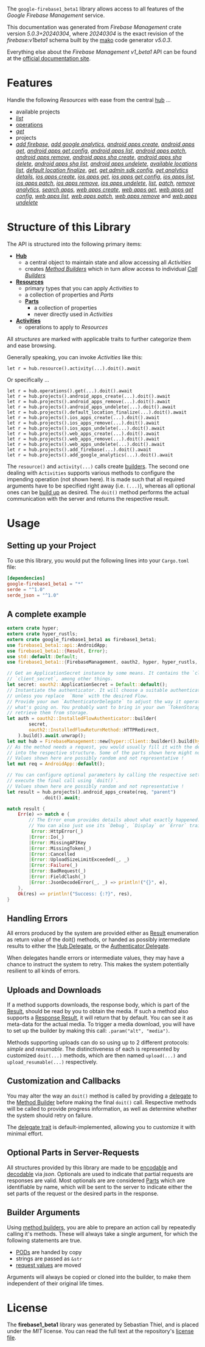 <!---
DO NOT EDIT !
This file was generated automatically from 'src/generator/templates/api/README.md.mako'
DO NOT EDIT !
-->
The `google-firebase1_beta1` library allows access to all features of the *Google Firebase Management* service.

This documentation was generated from *Firebase Management* crate version *5.0.3+20240304*, where *20240304* is the exact revision of the *firebase:v1beta1* schema built by the [mako](http://www.makotemplates.org/) code generator *v5.0.3*.

Everything else about the *Firebase Management* *v1_beta1* API can be found at the
[official documentation site](https://firebase.google.com).
# Features

Handle the following *Resources* with ease from the central [hub](https://docs.rs/google-firebase1_beta1/5.0.3+20240304/google_firebase1_beta1/FirebaseManagement) ... 

* available projects
 * [*list*](https://docs.rs/google-firebase1_beta1/5.0.3+20240304/google_firebase1_beta1/api::AvailableProjectListCall)
* [operations](https://docs.rs/google-firebase1_beta1/5.0.3+20240304/google_firebase1_beta1/api::Operation)
 * [*get*](https://docs.rs/google-firebase1_beta1/5.0.3+20240304/google_firebase1_beta1/api::OperationGetCall)
* projects
 * [*add firebase*](https://docs.rs/google-firebase1_beta1/5.0.3+20240304/google_firebase1_beta1/api::ProjectAddFirebaseCall), [*add google analytics*](https://docs.rs/google-firebase1_beta1/5.0.3+20240304/google_firebase1_beta1/api::ProjectAddGoogleAnalyticCall), [*android apps create*](https://docs.rs/google-firebase1_beta1/5.0.3+20240304/google_firebase1_beta1/api::ProjectAndroidAppCreateCall), [*android apps get*](https://docs.rs/google-firebase1_beta1/5.0.3+20240304/google_firebase1_beta1/api::ProjectAndroidAppGetCall), [*android apps get config*](https://docs.rs/google-firebase1_beta1/5.0.3+20240304/google_firebase1_beta1/api::ProjectAndroidAppGetConfigCall), [*android apps list*](https://docs.rs/google-firebase1_beta1/5.0.3+20240304/google_firebase1_beta1/api::ProjectAndroidAppListCall), [*android apps patch*](https://docs.rs/google-firebase1_beta1/5.0.3+20240304/google_firebase1_beta1/api::ProjectAndroidAppPatchCall), [*android apps remove*](https://docs.rs/google-firebase1_beta1/5.0.3+20240304/google_firebase1_beta1/api::ProjectAndroidAppRemoveCall), [*android apps sha create*](https://docs.rs/google-firebase1_beta1/5.0.3+20240304/google_firebase1_beta1/api::ProjectAndroidAppShaCreateCall), [*android apps sha delete*](https://docs.rs/google-firebase1_beta1/5.0.3+20240304/google_firebase1_beta1/api::ProjectAndroidAppShaDeleteCall), [*android apps sha list*](https://docs.rs/google-firebase1_beta1/5.0.3+20240304/google_firebase1_beta1/api::ProjectAndroidAppShaListCall), [*android apps undelete*](https://docs.rs/google-firebase1_beta1/5.0.3+20240304/google_firebase1_beta1/api::ProjectAndroidAppUndeleteCall), [*available locations list*](https://docs.rs/google-firebase1_beta1/5.0.3+20240304/google_firebase1_beta1/api::ProjectAvailableLocationListCall), [*default location finalize*](https://docs.rs/google-firebase1_beta1/5.0.3+20240304/google_firebase1_beta1/api::ProjectDefaultLocationFinalizeCall), [*get*](https://docs.rs/google-firebase1_beta1/5.0.3+20240304/google_firebase1_beta1/api::ProjectGetCall), [*get admin sdk config*](https://docs.rs/google-firebase1_beta1/5.0.3+20240304/google_firebase1_beta1/api::ProjectGetAdminSdkConfigCall), [*get analytics details*](https://docs.rs/google-firebase1_beta1/5.0.3+20240304/google_firebase1_beta1/api::ProjectGetAnalyticsDetailCall), [*ios apps create*](https://docs.rs/google-firebase1_beta1/5.0.3+20240304/google_firebase1_beta1/api::ProjectIosAppCreateCall), [*ios apps get*](https://docs.rs/google-firebase1_beta1/5.0.3+20240304/google_firebase1_beta1/api::ProjectIosAppGetCall), [*ios apps get config*](https://docs.rs/google-firebase1_beta1/5.0.3+20240304/google_firebase1_beta1/api::ProjectIosAppGetConfigCall), [*ios apps list*](https://docs.rs/google-firebase1_beta1/5.0.3+20240304/google_firebase1_beta1/api::ProjectIosAppListCall), [*ios apps patch*](https://docs.rs/google-firebase1_beta1/5.0.3+20240304/google_firebase1_beta1/api::ProjectIosAppPatchCall), [*ios apps remove*](https://docs.rs/google-firebase1_beta1/5.0.3+20240304/google_firebase1_beta1/api::ProjectIosAppRemoveCall), [*ios apps undelete*](https://docs.rs/google-firebase1_beta1/5.0.3+20240304/google_firebase1_beta1/api::ProjectIosAppUndeleteCall), [*list*](https://docs.rs/google-firebase1_beta1/5.0.3+20240304/google_firebase1_beta1/api::ProjectListCall), [*patch*](https://docs.rs/google-firebase1_beta1/5.0.3+20240304/google_firebase1_beta1/api::ProjectPatchCall), [*remove analytics*](https://docs.rs/google-firebase1_beta1/5.0.3+20240304/google_firebase1_beta1/api::ProjectRemoveAnalyticCall), [*search apps*](https://docs.rs/google-firebase1_beta1/5.0.3+20240304/google_firebase1_beta1/api::ProjectSearchAppCall), [*web apps create*](https://docs.rs/google-firebase1_beta1/5.0.3+20240304/google_firebase1_beta1/api::ProjectWebAppCreateCall), [*web apps get*](https://docs.rs/google-firebase1_beta1/5.0.3+20240304/google_firebase1_beta1/api::ProjectWebAppGetCall), [*web apps get config*](https://docs.rs/google-firebase1_beta1/5.0.3+20240304/google_firebase1_beta1/api::ProjectWebAppGetConfigCall), [*web apps list*](https://docs.rs/google-firebase1_beta1/5.0.3+20240304/google_firebase1_beta1/api::ProjectWebAppListCall), [*web apps patch*](https://docs.rs/google-firebase1_beta1/5.0.3+20240304/google_firebase1_beta1/api::ProjectWebAppPatchCall), [*web apps remove*](https://docs.rs/google-firebase1_beta1/5.0.3+20240304/google_firebase1_beta1/api::ProjectWebAppRemoveCall) and [*web apps undelete*](https://docs.rs/google-firebase1_beta1/5.0.3+20240304/google_firebase1_beta1/api::ProjectWebAppUndeleteCall)




# Structure of this Library

The API is structured into the following primary items:

* **[Hub](https://docs.rs/google-firebase1_beta1/5.0.3+20240304/google_firebase1_beta1/FirebaseManagement)**
    * a central object to maintain state and allow accessing all *Activities*
    * creates [*Method Builders*](https://docs.rs/google-firebase1_beta1/5.0.3+20240304/google_firebase1_beta1/client::MethodsBuilder) which in turn
      allow access to individual [*Call Builders*](https://docs.rs/google-firebase1_beta1/5.0.3+20240304/google_firebase1_beta1/client::CallBuilder)
* **[Resources](https://docs.rs/google-firebase1_beta1/5.0.3+20240304/google_firebase1_beta1/client::Resource)**
    * primary types that you can apply *Activities* to
    * a collection of properties and *Parts*
    * **[Parts](https://docs.rs/google-firebase1_beta1/5.0.3+20240304/google_firebase1_beta1/client::Part)**
        * a collection of properties
        * never directly used in *Activities*
* **[Activities](https://docs.rs/google-firebase1_beta1/5.0.3+20240304/google_firebase1_beta1/client::CallBuilder)**
    * operations to apply to *Resources*

All *structures* are marked with applicable traits to further categorize them and ease browsing.

Generally speaking, you can invoke *Activities* like this:

```Rust,ignore
let r = hub.resource().activity(...).doit().await
```

Or specifically ...

```ignore
let r = hub.operations().get(...).doit().await
let r = hub.projects().android_apps_create(...).doit().await
let r = hub.projects().android_apps_remove(...).doit().await
let r = hub.projects().android_apps_undelete(...).doit().await
let r = hub.projects().default_location_finalize(...).doit().await
let r = hub.projects().ios_apps_create(...).doit().await
let r = hub.projects().ios_apps_remove(...).doit().await
let r = hub.projects().ios_apps_undelete(...).doit().await
let r = hub.projects().web_apps_create(...).doit().await
let r = hub.projects().web_apps_remove(...).doit().await
let r = hub.projects().web_apps_undelete(...).doit().await
let r = hub.projects().add_firebase(...).doit().await
let r = hub.projects().add_google_analytics(...).doit().await
```

The `resource()` and `activity(...)` calls create [builders][builder-pattern]. The second one dealing with `Activities` 
supports various methods to configure the impending operation (not shown here). It is made such that all required arguments have to be 
specified right away (i.e. `(...)`), whereas all optional ones can be [build up][builder-pattern] as desired.
The `doit()` method performs the actual communication with the server and returns the respective result.

# Usage

## Setting up your Project

To use this library, you would put the following lines into your `Cargo.toml` file:

```toml
[dependencies]
google-firebase1_beta1 = "*"
serde = "^1.0"
serde_json = "^1.0"
```

## A complete example

```Rust
extern crate hyper;
extern crate hyper_rustls;
extern crate google_firebase1_beta1 as firebase1_beta1;
use firebase1_beta1::api::AndroidApp;
use firebase1_beta1::{Result, Error};
use std::default::Default;
use firebase1_beta1::{FirebaseManagement, oauth2, hyper, hyper_rustls, chrono, FieldMask};

// Get an ApplicationSecret instance by some means. It contains the `client_id` and 
// `client_secret`, among other things.
let secret: oauth2::ApplicationSecret = Default::default();
// Instantiate the authenticator. It will choose a suitable authentication flow for you, 
// unless you replace  `None` with the desired Flow.
// Provide your own `AuthenticatorDelegate` to adjust the way it operates and get feedback about 
// what's going on. You probably want to bring in your own `TokenStorage` to persist tokens and
// retrieve them from storage.
let auth = oauth2::InstalledFlowAuthenticator::builder(
        secret,
        oauth2::InstalledFlowReturnMethod::HTTPRedirect,
    ).build().await.unwrap();
let mut hub = FirebaseManagement::new(hyper::Client::builder().build(hyper_rustls::HttpsConnectorBuilder::new().with_native_roots().https_or_http().enable_http1().build()), auth);
// As the method needs a request, you would usually fill it with the desired information
// into the respective structure. Some of the parts shown here might not be applicable !
// Values shown here are possibly random and not representative !
let mut req = AndroidApp::default();

// You can configure optional parameters by calling the respective setters at will, and
// execute the final call using `doit()`.
// Values shown here are possibly random and not representative !
let result = hub.projects().android_apps_create(req, "parent")
             .doit().await;

match result {
    Err(e) => match e {
        // The Error enum provides details about what exactly happened.
        // You can also just use its `Debug`, `Display` or `Error` traits
         Error::HttpError(_)
        |Error::Io(_)
        |Error::MissingAPIKey
        |Error::MissingToken(_)
        |Error::Cancelled
        |Error::UploadSizeLimitExceeded(_, _)
        |Error::Failure(_)
        |Error::BadRequest(_)
        |Error::FieldClash(_)
        |Error::JsonDecodeError(_, _) => println!("{}", e),
    },
    Ok(res) => println!("Success: {:?}", res),
}

```
## Handling Errors

All errors produced by the system are provided either as [Result](https://docs.rs/google-firebase1_beta1/5.0.3+20240304/google_firebase1_beta1/client::Result) enumeration as return value of
the doit() methods, or handed as possibly intermediate results to either the 
[Hub Delegate](https://docs.rs/google-firebase1_beta1/5.0.3+20240304/google_firebase1_beta1/client::Delegate), or the [Authenticator Delegate](https://docs.rs/yup-oauth2/*/yup_oauth2/trait.AuthenticatorDelegate.html).

When delegates handle errors or intermediate values, they may have a chance to instruct the system to retry. This 
makes the system potentially resilient to all kinds of errors.

## Uploads and Downloads
If a method supports downloads, the response body, which is part of the [Result](https://docs.rs/google-firebase1_beta1/5.0.3+20240304/google_firebase1_beta1/client::Result), should be
read by you to obtain the media.
If such a method also supports a [Response Result](https://docs.rs/google-firebase1_beta1/5.0.3+20240304/google_firebase1_beta1/client::ResponseResult), it will return that by default.
You can see it as meta-data for the actual media. To trigger a media download, you will have to set up the builder by making
this call: `.param("alt", "media")`.

Methods supporting uploads can do so using up to 2 different protocols: 
*simple* and *resumable*. The distinctiveness of each is represented by customized 
`doit(...)` methods, which are then named `upload(...)` and `upload_resumable(...)` respectively.

## Customization and Callbacks

You may alter the way an `doit()` method is called by providing a [delegate](https://docs.rs/google-firebase1_beta1/5.0.3+20240304/google_firebase1_beta1/client::Delegate) to the 
[Method Builder](https://docs.rs/google-firebase1_beta1/5.0.3+20240304/google_firebase1_beta1/client::CallBuilder) before making the final `doit()` call. 
Respective methods will be called to provide progress information, as well as determine whether the system should 
retry on failure.

The [delegate trait](https://docs.rs/google-firebase1_beta1/5.0.3+20240304/google_firebase1_beta1/client::Delegate) is default-implemented, allowing you to customize it with minimal effort.

## Optional Parts in Server-Requests

All structures provided by this library are made to be [encodable](https://docs.rs/google-firebase1_beta1/5.0.3+20240304/google_firebase1_beta1/client::RequestValue) and 
[decodable](https://docs.rs/google-firebase1_beta1/5.0.3+20240304/google_firebase1_beta1/client::ResponseResult) via *json*. Optionals are used to indicate that partial requests are responses 
are valid.
Most optionals are are considered [Parts](https://docs.rs/google-firebase1_beta1/5.0.3+20240304/google_firebase1_beta1/client::Part) which are identifiable by name, which will be sent to 
the server to indicate either the set parts of the request or the desired parts in the response.

## Builder Arguments

Using [method builders](https://docs.rs/google-firebase1_beta1/5.0.3+20240304/google_firebase1_beta1/client::CallBuilder), you are able to prepare an action call by repeatedly calling it's methods.
These will always take a single argument, for which the following statements are true.

* [PODs][wiki-pod] are handed by copy
* strings are passed as `&str`
* [request values](https://docs.rs/google-firebase1_beta1/5.0.3+20240304/google_firebase1_beta1/client::RequestValue) are moved

Arguments will always be copied or cloned into the builder, to make them independent of their original life times.

[wiki-pod]: http://en.wikipedia.org/wiki/Plain_old_data_structure
[builder-pattern]: http://en.wikipedia.org/wiki/Builder_pattern
[google-go-api]: https://github.com/google/google-api-go-client

# License
The **firebase1_beta1** library was generated by Sebastian Thiel, and is placed 
under the *MIT* license.
You can read the full text at the repository's [license file][repo-license].

[repo-license]: https://github.com/Byron/google-apis-rsblob/main/LICENSE.md

